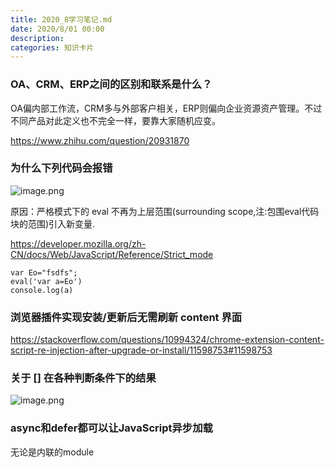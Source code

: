 ```yaml
---
title: 2020_8学习笔记.md
date: 2020/8/01 00:00
description:
categories: 知识卡片
---
```

### OA、CRM、ERP之间的区别和联系是什么？
OA偏内部工作流，CRM多与外部客户相关，ERP则偏向企业资源资产管理。不过不同产品对此定义也不完全一样，要靠大家随机应变。

https://www.zhihu.com/question/20931870

###  为什么下列代码会报错
![image.png](http://images.scar.site/WEBRESOURCE190408f3d8de970f28db81892b8bc317.png)

原因：严格模式下的 eval 不再为上层范围(surrounding scope,注:包围eval代码块的范围)引入新变量.

https://developer.mozilla.org/zh-CN/docs/Web/JavaScript/Reference/Strict_mode
```
var Eo="fsdfs";
eval('var a=Eo')
console.log(a)
```

### 浏览器插件实现安装/更新后无需刷新 content 界面

https://stackoverflow.com/questions/10994324/chrome-extension-content-script-re-injection-after-upgrade-or-install/11598753#11598753

### 关于 [] 在各种判断条件下的结果
![image.png](http://images.scar.site/WEBRESOURCEb514a6a2d210eb1366574d63fd14b361.png)

### async和defer都可以让JavaScript异步加载
无论是内联的module <script>还是外链的<script>，都支持async这个异步标识属性。这个有别于传统的<script>，也就是传统<script>仅外链JS才支持async，内联JS直接忽略async。

async和defer都可以让JavaScript异步加载，区别在于defer保证执行顺序，而async谁先加载好谁先执行。这个特性表现在type="module"的<script>元素这里同样适用。

例如下面例子：
```javascript
<!-- firstBlood模块一加载完就会执行 -->
<script async type="module">
  import { pColor } from './firstBlood.mjs';
  pColor('red');
</script>

<!-- doubleKill模块一加载完就会执行 -->
<script async type="module" src="./doubleKill.mjs"></script>
```
无论是firstBlood.mjs还是doubleKill.mjs都是异步加载，然后执行顺序不固定，有可能先firstBlood.mjs，也有可能先doubleKill.mjs，这样看哪个模块脚本先加载完毕。

### ipv6 和 ipv4 的区别
IPv6采用128位地址长度，几乎可以不受限制地提供地址。 按保守方法估算IPv6实际可分配的地址，整个地球的每平方米面积上仍可分配1000多个地址。 ... IPv4中规定IP地址长度为32，即有2^32-1个地址；而IPv6中IP地址的长度为128，即有2^128-1个地址。 更小的路由表。

### node tcp 连接 socket.end 和 socket.destroy 的区别
![image.png](http://images.scar.site/WEBRESOURCEf27f4c6f2241c10fa04dd7b91f0455e3.png)

destroy 关闭所有连接 socket，远程无法连接到 本机。

end 关闭正在写入流的 socket，远程还可以主动发送数据流。

### Chrome.alarms 实现定时任务
问题1:浏览器关了，定时任务还会运行吗？